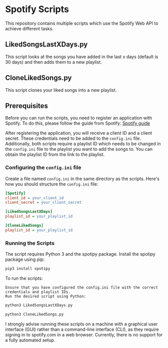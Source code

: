 # Spotify Scripts

This repository contains multiple scripts which use the Spotify Web API to achieve different tasks.

## LikedSongsLastXDays.py

This script looks at the songs you have added in the last x days (default is 30 days) and then adds them to a new playlist.

## CloneLikedSongs.py

This script clones your liked songs into a new playlist.

## Prerequisites

Before you can run the scripts, you need to register an application with Spotify. To do this, please follow the guide from Spotify: [Spotify guide](https://developer.spotify.com/documentation/web-api/tutorials/getting-started#create-an-app)

After registering the application, you will receive a client ID and a client secret. These credentials need to be added to the `config.ini` file. Additionally, both scripts require a playlist ID which needs to be changed in the `config.ini` file to the playlist you want to add the songs to. You can obtain the playlist ID from the link to the playlist.

### Configuring the `config.ini` file

Create a file named `config.ini` in the same directory as the scripts. Here's how you should structure the `config.ini` file:

```ini
[Spotify]
client_id = your_client_id
client_secret = your_client_secret

[LikedSongsLastXDays]
playlist_id = your_playlist_id

[CloneLikedSongs]
playlist_id = your_playlist_id
```

### Running the Scripts

The script requires Python 3 and the spotipy package. Install the spotipy package using pip:

```bash
pip3 install spotipy
```

To run the scripts:

    Ensure that you have configured the config.ini file with the correct credentials and playlist IDs.
    Run the desired script using Python:

```bash
python3 LikedSongsLastXDays.py
```
```bash
python3 CloneLikedSongs.py
```
I strongly advise running these scripts on a machine with a graphical user interface (GUI) rather than a command-line interface (CLI), as they require signing in to spotify.com in a web browser. Currently, there is no support for a fully automated setup.
